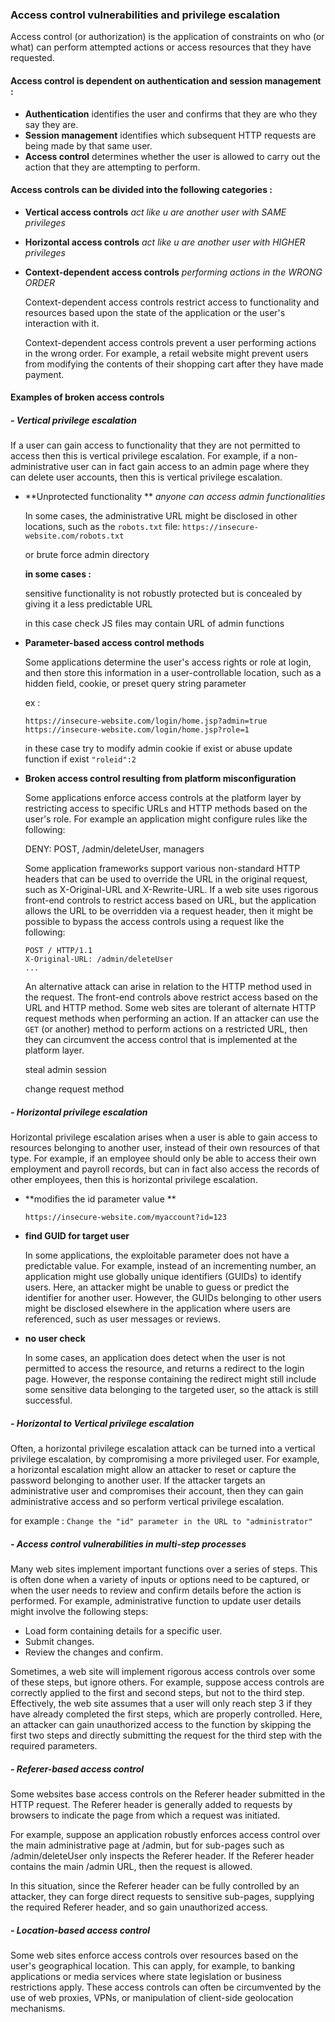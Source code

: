 ### Access control vulnerabilities and privilege escalation

Access control (or authorization) is the application of constraints on who (or what) can perform attempted actions or access resources that they have requested.

#### Access control is dependent on authentication and session management :

- **Authentication** identifies the user and confirms that they are who they say they are.
- **Session management** identifies which subsequent HTTP requests are being made by that same user.
- **Access control** determines whether the user is allowed to carry out the action that they are attempting to perform.



#### Access controls can be divided into the following categories :

- **Vertical access controls**  *act like u are another user with SAME privileges*

- **Horizontal access controls**  *act like u are another user with HIGHER privileges*

- **Context-dependent access controls** *performing actions in the WRONG ORDER*

   Context-dependent access controls restrict access to functionality and resources based upon the state of the application or the user's interaction with it.

  Context-dependent access controls prevent a user performing actions in the wrong order. For example, a retail website might prevent users from modifying the contents of their shopping cart after they have made payment.



#### Examples of broken access controls

##### -	Vertical privilege escalation

If a user can gain access to functionality that they are not permitted to access then this is vertical privilege escalation. For example, if a non-administrative user can in fact gain access to an admin page where they can delete user accounts, then this is vertical privilege escalation.

- **Unprotected functionality ** *anyone can access admin functionalities*

  In some cases, the administrative URL might be disclosed in other locations, such as the `robots.txt` file: `https://insecure-website.com/robots.txt`

  or brute force admin directory

  **in some cases :**

  sensitive functionality is not robustly protected but is concealed by giving it a less predictable URL

  in this case check JS files may contain URL of admin functions

- **Parameter-based access control methods**

  Some applications determine the user's access rights or role at login, and then store this information in a user-controllable location, such as a hidden field, cookie, or preset query string parameter

  ex : 

  `https://insecure-website.com/login/home.jsp?admin=true
  https://insecure-website.com/login/home.jsp?role=1`

  in these case try to modify admin cookie if exist or abuse update function if exist `"roleid":2`

- **Broken access control resulting from platform misconfiguration**

  Some applications enforce access controls at the platform layer by restricting access to specific URLs and HTTP methods based on the user's role. For example an application might configure rules like the following:

  DENY: POST, /admin/deleteUser, managers

  Some application frameworks support various non-standard HTTP headers that can be used to override the URL in the original request, such as X-Original-URL and X-Rewrite-URL. If a web site uses rigorous front-end controls to restrict access based on URL, but the application allows the URL to be overridden via a request header, then it might be possible to bypass the access controls using a request like the following:

  ```http
  POST / HTTP/1.1
  X-Original-URL: /admin/deleteUser
  ...
  ```

  An alternative attack can arise in relation to the HTTP method used in the request. The front-end controls above restrict access based on the URL and HTTP method. Some web sites are tolerant of alternate HTTP request methods when performing an action. If an attacker can use the `GET` (or another) method to perform actions on a restricted URL, then they can circumvent the access control that is implemented at the platform layer.

  steal admin session 

  change request method 
  
  

##### -	Horizontal privilege escalation

Horizontal privilege escalation arises when a user is able to gain access to resources belonging to another user, instead of their own resources of that type. For example, if an employee should only be able to access their own employment and payroll records, but can in fact also access the records of other employees, then this is horizontal privilege escalation.

- **modifies the id parameter value **

  `https://insecure-website.com/myaccount?id=123`

- **find GUID for target user**

  In some applications, the exploitable parameter does not have a predictable value. For example, instead of an incrementing number, an application might use globally unique identifiers (GUIDs) to identify users. Here, an attacker might be unable to guess or predict the identifier for another user. However, the GUIDs belonging to other users might be disclosed elsewhere in the application where users are referenced, such as user messages or reviews.

- **no user check**

  In some cases, an application does detect when the user is not permitted to access the resource, and returns a redirect to the login page. However, the response containing the redirect might still include some sensitive data belonging to the targeted user, so the attack is still successful.



##### -	Horizontal to Vertical privilege escalation

Often, a horizontal privilege escalation attack can be turned into a vertical privilege escalation, by compromising a more privileged user. For example, a horizontal escalation might allow an attacker to reset or capture the password belonging to another user. If the attacker targets an administrative user and compromises their account, then they can gain administrative access and so perform vertical privilege escalation.

for example : `Change the "id" parameter in the URL to "administrator"`



##### - Access control vulnerabilities in multi-step processes

Many web sites implement important functions over a series of steps. This is often done when a variety of inputs or options need to be captured, or when the user needs to review and confirm details before the action is performed. For example, administrative function to update user details might involve the following steps:

- Load form containing details for a specific user.
- Submit changes.
- Review the changes and confirm.

Sometimes, a web site will implement rigorous access controls over some of these steps, but ignore others. For example, suppose access controls are correctly applied to the first and second steps, but not to the third step. Effectively, the web site assumes that a user will only reach step 3 if they have already completed the first steps, which are properly controlled. Here, an attacker can gain unauthorized access to the function by skipping the first two steps and directly submitting the request for the third step with the required parameters.



##### - Referer-based access control

Some websites base access controls on the Referer header submitted in the HTTP request. The Referer header is generally added to requests by browsers to indicate the page from which a request was initiated.

For example, suppose an application robustly enforces access control over the main administrative page at /admin, but for sub-pages such as /admin/deleteUser only inspects the Referer header. If the Referer header contains the main /admin URL, then the request is allowed.

In this situation, since the Referer header can be fully controlled by an attacker, they can forge direct requests to sensitive sub-pages, supplying the required Referer header, and so gain unauthorized access.



##### - Location-based access control

Some web sites enforce access controls over resources based on the user's geographical location. This can apply, for example, to banking applications or media services where state legislation or business restrictions apply. These access controls can often be circumvented by the use of web proxies, VPNs, or manipulation of client-side geolocation mechanisms.























​	